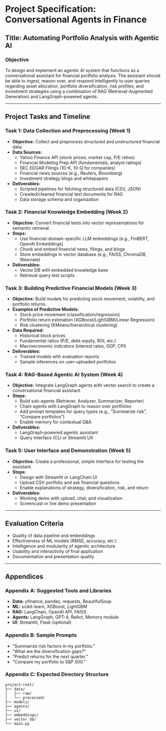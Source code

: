 
# Project Specification: Conversational Agents in Finance
## Title: Automating Portfolio Analysis with Agentic AI

### Objective
To design and implement an agentic AI system that functions as a conversational assistant for financial portfolio analysis. The assistant should be able to ingest, reason over, and respond intelligently to user queries regarding asset allocation, portfolio diversification, risk profiles, and investment strategies using a combination of RAG (Retrieval-Augmented Generation) and LangGraph-powered agents.

---

## Project Tasks and Timeline

### Task 1: Data Collection and Preprocessing (Week 1)
- **Objective:** Collect and preprocess structured and unstructured financial data.
- **Data Sources:**
  - Yahoo Finance API (stock prices, market cap, P/E ratios)
  - Financial Modeling Prep API (fundamentals, analyst ratings)
  - SEC EDGAR Filings (10-K, 10-Q for companies)
  - Financial news sources (e.g., Reuters, Bloomberg)
  - Investment strategy blogs and whitepapers
- **Deliverables:**
  - Scripted pipelines for fetching structured data (CSV, JSON)
  - Crawled/cleaned financial text documents for RAG
  - Data storage schema and organization

### Task 2: Financial Knowledge Embedding (Week 2)
- **Objective:** Convert financial texts into vector representations for semantic retrieval.
- **Steps:**
  - Use financial-domain-specific LLM embeddings (e.g., FinBERT, OpenAI Embeddings)
  - Chunk and embed financial news, filings, and blogs
  - Store embeddings in vector database (e.g., FAISS, ChromaDB, Weaviate)
- **Deliverables:**
  - Vector DB with embedded knowledge base
  - Retrieval query test scripts

### Task 3: Building Predictive Financial Models (Week 3)
- **Objective:** Build models for predicting stock movement, volatility, and portfolio returns.
- **Examples of Predictive Models:**
  - Stock price movement (classification/regression)
  - Portfolio return estimation (XGBoost/LightGBM/Linear Regression)
  - Risk clustering (KMeans/hierarchical clustering)
- **Data Required:**
  - Historical stock prices
  - Fundamental ratios (P/E, debt-equity, ROI, etc.)
  - Macroeconomic indicators (interest rates, GDP, CPI)
- **Deliverables:**
  - Trained models with evaluation reports
  - Sample inferences on user-uploaded portfolios

### Task 4: RAG-Based Agentic AI System (Week 4)
- **Objective:** Integrate LangGraph agents with vector search to create a conversational financial assistant.
- **Steps:**
  - Build sub-agents (Retriever, Analyzer, Summarizer, Reporter)
  - Chain agents with LangGraph to reason over portfolios
  - Add prompt templates for query types (e.g., “Summarize risk”, “Compare portfolios”)
  - Enable memory for contextual Q&A
- **Deliverables:**
  - LangGraph-powered agentic assistant
  - Query interface (CLI or Streamlit UI)

### Task 5: User Interface and Demonstration (Week 5)
- **Objective:** Create a professional, simple interface for testing the assistant.
- **Steps:**
  - Design with Streamlit or LangChain UI
  - Upload CSV portfolio and ask financial questions
  - Enable explanations of strategy, diversification, risk, and return
- **Deliverables:**
  - Working demo with upload, chat, and visualization
  - Screencast or live demo presentation

---

## Evaluation Criteria
- Quality of data pipeline and embeddings
- Effectiveness of ML models (RMSE, accuracy, etc.)
- Intelligence and modularity of agentic architecture
- Usability and interactivity of final application
- Documentation and presentation quality

---

## Appendices

### Appendix A: Suggested Tools and Libraries
- **Data:** yfinance, pandas, requests, BeautifulSoup
- **ML:** scikit-learn, XGBoost, LightGBM
- **RAG:** LangChain, OpenAI API, FAISS
- **Agents:** LangGraph, GPT-4, ReAct, Memory module
- **UI:** Streamlit, Flask (optional)

### Appendix B: Sample Prompts
- “Summarize risk factors in my portfolio.”
- “What are the diversification gaps?”
- “Predict returns for the next quarter.”
- “Compare my portfolio to S&P 500.”

### Appendix C: Expected Directory Structure
```
project-root/
├── data/
│   ├── raw/
│   └── processed/
├── models/
├── agents/
├── ui/
├── embeddings/
├── vector_db/
└── main.py
```
